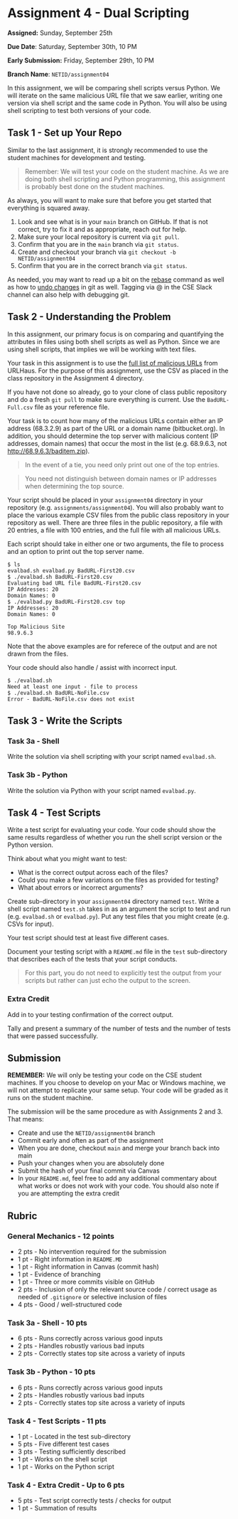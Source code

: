 # Assignment 4 - Dual Scripting

**Assigned:** Sunday, September 25th

**Due Date**: Saturday, September 30th, 10 PM

**Early Submission:** Friday, September 29th, 10 PM

**Branch Name**: `NETID/assignment04`

In this assignment, we will be comparing shell scripts versus Python.  We will iterate on the same malicious URL file that we saw earlier, writing one version via shell script and the same code in Python.  You will also be using shell scripting to test both versions of your code.

## Task 1 - Set up Your Repo

Similar to the last assignment, it is strongly recommended to use the student machines for development and testing.   

> Remember: We will test your code on the student machine.  As we are doing both shell scripting and Python programming, this assignment is probably best done on the student machines.  

As always, you will want to make sure that before you get started that everything is squared away.  

1. Look and see what is in your `main` branch on GitHub.  If that is not correct, try to fix it and as appropriate, reach out for help.  
2. Make sure your local repository is current via `git pull`.  
3. Confirm that you are in the `main` branch via `git status`.
4. Create and checkout your branch via `git checkout -b NETID/assignment04`
5. Confirm that you are in the correct branch via `git status`.

As needed, you may want to read up a bit on the [rebase](https://www.atlassian.com/git/tutorials/rewriting-history/git-rebase) command as well as how to [undo changes](https://www.atlassian.com/git/tutorials/undoing-changes) in git as well. Tagging via @ in the CSE Slack channel can also help with debugging git.    

## Task 2 - Understanding the Problem

In this assignment, our primary focus is on comparing and quantifying the attributes in files using both shell scripts as well as Python.  Since we are using shell scripts, that implies we will be working with text files.

Your task in this assignment is to use the [full list of malicious URLs](https://urlhaus.abuse.ch/api/) from URLHaus.  For the purpose of this assignment, use the CSV as placed in the class repository in the Assignment 4 directory.  

If you have not done so already, go to your clone of class public repository and do a fresh `git pull` to make sure everything is current.  Use the `BadURL-Full.csv` file as your reference file.  

Your task is to count how many of the malicious URLs contain either an IP address (68.3.2.9) as part of the URL or a domain name (bitbucket.org).  In addition, you should determine the top server with malicious content (IP addresses, domain names) that occur the most in the list (e.g. 68.9.6.3, not http://68.9.6.3/baditem.zip).      

> In the event of a tie, you need only print out one of the top entries.

> You need not distinguish between domain names or IP addresses when determining the top source.       

Your script should be placed in your `assignment04` directory in your repository (e.g. `assignments/assignment04`).  You will also probably want to place the various example CSV files from the public class repository in your repository as well. There are three files in the public repository, a file with 20 entries, a file with 100 entries, and the full file with all malicious URLs.    

Each script should take in either one or two arguments, the file to process and an option to print out the top server name.

    $ ls
    evalbad.sh evalbad.py BadURL-First20.csv
    $ ./evalbad.sh BadURL-First20.csv
    Evaluating bad URL file BadURL-First20.csv
    IP Addresses: 20
    Domain Names: 0
    $ ./evalbad.py BadURL-First20.csv top
    IP Addresses: 20
    Domain Names: 0
    
    Top Malicious Site
    98.9.6.3
    
Note that the above examples are for referece of the output and are not drawn from the files.

Your code should also handle / assist with incorrect input.

    $ ./evalbad.sh
    Need at least one input - file to process
    $ ./evalbad.sh BadURL-NoFile.csv
    Error - BadURL-NoFile.csv does not exist
    
## Task 3 - Write the Scripts

### Task 3a - Shell

Write the solution via shell scripting with your script named `evalbad.sh`.

### Task 3b - Python

Write the solution via Python with your script named `evalbad.py`.

## Task 4 - Test Scripts

Write a test script for evaluating your code.  Your code should show the same results regardless of whether you run the shell script version or the Python version.

Think about what you might want to test:

* What is the correct output across each of the files?
* Could you make a few variations on the files as provided for testing?
* What about errors or incorrect arguments?

Create sub-directory in your `assignment04` directory named `test`.  Write a shell script named `test.sh` takes in as an argument the script to test and run (e.g. `evalbad.sh` or `evalbad.py`).  Put any test files that you might create (e.g. CSVs for input).  

Your test script should test at least five different cases.  

Document your testing script with a `README.md` file in the `test` sub-directory that describes each of the tests that your script conducts.  

> For this part, you do not need to explicitly test the output from your scripts but rather can just echo the output to the screen.  

### Extra Credit

Add in to your testing confirmation of the correct output.  

Tally and present a summary of the number of tests and the number of tests that were passed successfully.  

## Submission

**REMEMBER:** We will only be testing your code on the CSE student machines.  If you choose to develop on your Mac or Windows machine, we will not attempt to replicate your same setup.  Your code will be graded as it runs on the student machine.  

The submission will be the same procedure as with Assignments 2 and 3.  That means:

* Create and use the `NETID/assignment04` branch
* Commit early and often as part of the assignment
* When you are done, checkout `main` and merge your branch back into main
* Push your changes when you are absolutely done
* Submit the hash of your final commit via Canvas
* In your `README.md`, feel free to add any additional commentary about what works or does not work with your code. You should also note if you are attempting the extra credit  

## Rubric  

### General Mechanics - 12 points

* 2 pts - No intervention required for the submission
* 1 pt - Right information in `README.MD`
* 1 pt - Right information in Canvas (commit hash)
* 1 pt - Evidence of branching
* 1 pt - Three or more commits visible on GitHub
* 2 pts - Inclusion of only the relevant source code / correct usage as needed of `.gitignore` or selective inclusion of files
* 4 pts - Good / well-structured code

### Task 3a - Shell - 10 pts

* 6 pts - Runs correctly across various good inputs
* 2 pts - Handles robustly various bad inputs
* 2 pts - Correctly states top site across a variety of inputs

### Task 3b - Python - 10 pts

* 6 pts - Runs correctly across various good inputs
* 2 pts - Handles robustly various bad inputs
* 2 pts - Correctly states top site across a variety of inputs

### Task 4 - Test Scripts - 11 pts

* 1 pt - Located in the test sub-directory
* 5 pts - Five different test cases
* 3 pts - Testing sufficiently described
* 1 pt - Works on the shell script
* 1 pt - Works on the Python script

### Task 4 - Extra Credit - Up to 6 pts

* 5 pts - Test script correctly tests / checks for output
* 1 pt - Summation of results


 